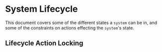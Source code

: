 # System Lifecycle

This document covers some of the different states a `system` can be in, and some of the constraints on actions effecting the `system`'s state.

## Lifecycle Action Locking